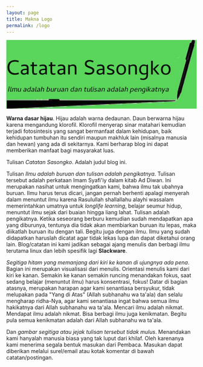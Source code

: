 ```yaml
---
layout: page
title: Makna Logo
permalink: /logo
---
```


![](/gambar/logocatatansasongko.png)

**Warna dasar hijau**. Hijau adalah warna dedaunan. Daun berwarna hijau karena mengandung klorofil. Klorofil menyerap sinar matahari kemudian terjadi fotosintesis yang sangat bermanfaat dalam kehidupan, baik kehidupan tumbuhan itu sendiri maupun makhluk lain (misalnya manusia dan hewan) yang ada di sekitarnya. Kami berharap blog ini dapat memberikan manfaat bagi masyarakat luas.

Tulisan *Catatan Sasongko*. Adalah judul blog ini.

Tulisan *Ilmu adalah buruan dan tulisan adalah pengikatnya*. Tulisan tersebut adalah perkataan Imam Syafi'iy dalam kitab Ad Diwan. Ini merupakan nasihat untuk mengingatkan kami, bahwa ilmu tak ubahnya buruan. Ilmu harus terus dicari, jangan pernah berhenti apalagi menyerah dalam menuntut ilmu karena Rasulullah shallallahu alayhi wassalam memerintahkan umatnya untuk _longlife learning_, belajar seumur hidup, menuntut ilmu sejak dari buaian hingga liang lahat. Tulisan adalah pengikatnya. Ketika seseorang berburu kemudian sudah mendapatkan apa yang diburunya, tentunya dia tidak akan membiarkan buruan itu lepas, maka diikatlah buruan itu dengan tali. Begitu juga dengan ilmu. Ilmu yang sudah didapatkan haruslah dicatat agar tidak lekas lupa dan dapat diketahui orang lain. Blog/catatan ini kami jadikan sebagai ajang menulis dan berbagi ilmu terutama linux dan lebih spesifik lagi **Slackware**.

*Segitiga hitam yang memanjang dari kiri ke kanan di ujungnya ada pena*. Bagian ini merupakan visualisasi dari menulis. Orientasi menulis kami dari kiri ke kanan. Semakin ke kanan semakin runcing menandakan fokus, saat sedang belajar (menuntut ilmu) harus konsentrasi, fokus! Datar di bagian atasnya, merupakan harapan agar kami senantiasa bersyukur, tidak melupakan pada "Yang di Atas" (Allah subhanahu wa ta'ala) dan selalu mengharap ridha-Nya, agar kami senantiasa ingat  bahwa semua ilmu hakikatnya dari Allah subhanahu wa ta'ala. Mencari ilmu adalah nikmat. Mendapat ilmu adalah nikmat. Bisa berbagi ilmu juga kenikmatan. Begitu pula semua kenikmatan adalah dari Allah subhanahu wa ta'ala. 

Dan *gambar segitiga atau jejak tulisan tersebut tidak mulus*. Menandakan kami hanyalah manusia biasa yang tak luput dari khilaf. Oleh karenanya kami menerima segala bentuk masukan dari Pembaca. Masukan dapat diberikan melalui surel/email atau kotak komentar di bawah catatan/postingan.
